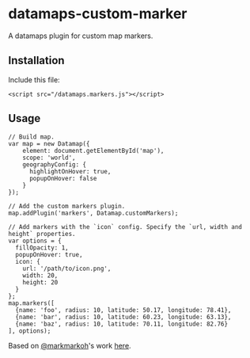 # datamaps-custom-marker
A datamaps plugin for custom map markers.

## Installation

Include this file:

```
<script src="/datamaps.markers.js"></script>
```

## Usage

```
// Build map.
var map = new Datamap({
    element: document.getElementById('map'),
    scope: 'world',
    geographyConfig: {
      highlightOnHover: true,
      popupOnHover: false
    }
});

// Add the custom markers plugin.
map.addPlugin('markers', Datamap.customMarkers);

// Add markers with the `icon` config. Specify the `url, width and height` properties.
var options = {
  fillOpacity: 1,
  popupOnHover: true,
  icon: {
    url: '/path/to/icon.png',
    width: 20,
    height: 20
  }
};
map.markers([
  {name: 'foo', radius: 10, latitude: 50.17, longitude: 78.41},
  {name: 'bar', radius: 10, latitude: 60.23, longitude: 63.13},
  {name: 'baz', radius: 10, latitude: 70.11, longitude: 82.76}
], options);
```

Based on [@markmarkoh](https://github.com/markmarkoh)'s work [here](http://jsbin.com/pamigahifi/1/edit?html,output).
